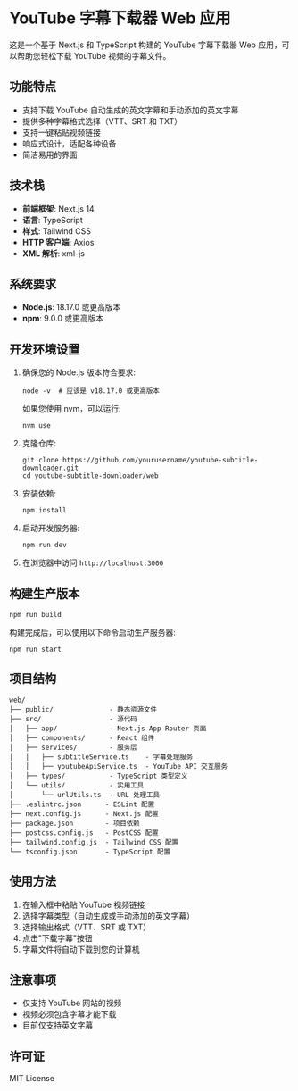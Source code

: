 # YouTube 字幕下载器 Web 应用

这是一个基于 Next.js 和 TypeScript 构建的 YouTube 字幕下载器 Web 应用，可以帮助您轻松下载 YouTube 视频的字幕文件。

## 功能特点

- 支持下载 YouTube 自动生成的英文字幕和手动添加的英文字幕
- 提供多种字幕格式选择（VTT、SRT 和 TXT）
- 支持一键粘贴视频链接
- 响应式设计，适配各种设备
- 简洁易用的界面

## 技术栈

- **前端框架**: Next.js 14
- **语言**: TypeScript
- **样式**: Tailwind CSS
- **HTTP 客户端**: Axios
- **XML 解析**: xml-js

## 系统要求

- **Node.js**: 18.17.0 或更高版本
- **npm**: 9.0.0 或更高版本

## 开发环境设置

1. 确保您的 Node.js 版本符合要求:
   ```
   node -v  # 应该是 v18.17.0 或更高版本
   ```
   如果您使用 nvm，可以运行:
   ```
   nvm use
   ```

2. 克隆仓库:
   ```
   git clone https://github.com/yourusername/youtube-subtitle-downloader.git
   cd youtube-subtitle-downloader/web
   ```

3. 安装依赖:
   ```
   npm install
   ```

4. 启动开发服务器:
   ```
   npm run dev
   ```

5. 在浏览器中访问 `http://localhost:3000`

## 构建生产版本

```
npm run build
```

构建完成后，可以使用以下命令启动生产服务器:

```
npm run start
```

## 项目结构

```
web/
├── public/              - 静态资源文件
├── src/                 - 源代码
│   ├── app/             - Next.js App Router 页面
│   ├── components/      - React 组件
│   ├── services/        - 服务层
│   │   ├── subtitleService.ts    - 字幕处理服务
│   │   ├── youtubeApiService.ts  - YouTube API 交互服务
│   ├── types/           - TypeScript 类型定义
│   └── utils/           - 实用工具
│       └── urlUtils.ts  - URL 处理工具
├── .eslintrc.json      - ESLint 配置
├── next.config.js      - Next.js 配置
├── package.json        - 项目依赖
├── postcss.config.js   - PostCSS 配置
├── tailwind.config.js  - Tailwind CSS 配置
└── tsconfig.json       - TypeScript 配置
```

## 使用方法

1. 在输入框中粘贴 YouTube 视频链接
2. 选择字幕类型（自动生成或手动添加的英文字幕）
3. 选择输出格式（VTT、SRT 或 TXT）
4. 点击"下载字幕"按钮
5. 字幕文件将自动下载到您的计算机

## 注意事项

- 仅支持 YouTube 网站的视频
- 视频必须包含字幕才能下载
- 目前仅支持英文字幕

## 许可证

MIT License